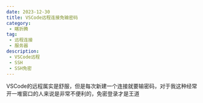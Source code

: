 ```yaml
---
date: 2023-12-30
title: VSCode远程连接免输密码
category:
 - 瞎折腾
tag:
 - 远程连接
 - 服务器
description: 
 - VSCode远程
 - SSH
 - SSH免密
---
```


VSCode的远程属实是舒服，但是每次新建一个连接就要输密码，对于我这种经常开一堆窗口的人来说是非常不便利的，免密登录才是王道

<!-- more -->